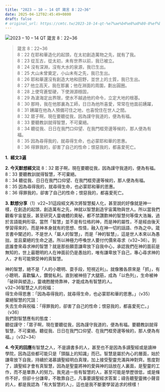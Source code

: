 ```yaml
---
title: "2023 – 10 – 14 QT 箴言 8：22~36"
date: 2025-04-12T02:45:49+0800
draft: false
# original_url: https://cmtc.tw/2023-10-14-qt-%e7%ae%b4%e8%a8%80-8%ef%bc%9a2236
---
```


![2023 – 10 – 14 QT  箴言 8：22~36](/images/qt.jpg  "2023 – 10 – 14 QT  箴言 8：22~36")

> 箴言 8：22~36  
> 8：22 在耶和華造化的起頭，在太初創造萬物之先，就有了我。  
> 8：23 從亙古，從太初，未有世界以前，我已被立。  
> 8：24 沒有深淵，沒有大水的泉源，我已生出。  
> 8：25 大山未曾奠定，小山未有之先，我已生出。  
> 8：26 耶和華還沒有創造大地和田野，並世上的土質，我已生出。  
> 8：27 他立高天，我在那裏；他在淵面的周圍，劃出圓圈。  
> 8：28 上使穹蒼堅硬，下使淵源穩固，  
> 8：29 為滄海定出界限，使水不越過他的命令，立定大地的根基。  
> 8：30 那時，我在他那裏為工師，日日為他所喜愛，常常在他面前踴躍，  
> 8：31 踴躍在他為人預備可住之地，也喜悅住在世人之間。  
> 8：32 眾子啊，現在要聽從我，因為謹守我道的，便為有福。  
> 8：33 要聽教訓就得智慧，不可棄絕。  
> 8：34 聽從我、日日在我門口仰望、在我門框旁邊等候的，那人便為有福。  
> 8：35 因為尋得我的，就尋得生命，也必蒙耶和華的恩惠。  
> 8：36 得罪我的，卻害了自己的性命；恨惡我的，都喜愛死亡。

**1.  經文3遍**

**2. 今天默想經文**箴 8：32 眾子啊，現在要聽從我，因為謹守我道的，便為有福。  
8：33 要聽教訓就得智慧，不可棄絕。  
8：34 聽從我、日日在我門口仰望、在我門框旁邊等候的，那人便為有福。  
8：35 因為尋得我的，就尋得生命，也必蒙耶和華的恩惠。  
8：36 得罪我的，卻害了自己的性命；恨惡我的，都喜愛死亡。

**3. 默想分享**（1）v22~31這段經文再次將智慧擬人化，甚至說的好像就是神一樣，在創造的起頭，創造萬有之先，神就以智慧創造宇宙萬物與世人。所以當我們觀看宇宙星辰，甚至研究人靈魂體的奧秘，都不禁讚歎神的智慧何等偉大浩瀚，過於言語能夠形容。當然「智慧」並不是有位格的神，而是神的屬性，不是經由後天學習得來的，而是神本身就有的思想、性情，融入在神一切的話語、作為之中。箴言書中闡述的，不是世人「屬人的智慧」，而是「神的智慧」，這是世人本來以為愚拙，並且棄絕的生命之道。所以神極力呼喚世人要付代價來尋求（v32~36）。到底誰會來尋求神的智慧？就是那些願意謙卑放下自我中心，承認我們在神的面前是無知的，世上最聰明的人在神面前仍是愚拙的，唯有謙卑放下自己，專心尋求神的人，才有可能領受神的真智慧。

神的智慧，絕不是「人的小聰明、耍手段，短視近利」。就像雅各原來是「抓」，有小聰明，喜歡騙人，鑽營私利。直到被神扭了大腿筋，成為「以色列」，生命被神「破碎與塑造」，靈魂甦醒倚靠神，才能成為有智慧的人。  
v32~36智慧之人的祝福：  
得生命得恩惠：「因為尋得我的，就尋得生命，也必蒙耶和華的恩惠。」（v35）  
棄絕智慧的咒詛：  
失去生命與祝福：「得罪我的，卻害了自己的性命；恨惡我的，都喜愛死亡。」（v36）  
我們對智慧應有的態度：  
聽從謹守：「眾子啊，現在要聽從我，因為謹守我道的，便為有福。要聽教訓就得智慧，不可棄絕。聽從我、日日在我門口仰望、在我門框旁邊等候的，那人便為有福。」（v32~34）

**4. 今天的回應**有智慧之人，不是讀書多的人，甚至也不是因為多讀聖經或是讀神學院，因為這些都可能只是「頭腦上的知識」而已。智慧是屬於內心的層面，始於謙卑放下自我，持續於渴慕讀聖經明白真理，加上接受聖靈充滿與神對齊。態度對了，讀聖經才會有真智慧，因為是聖靈將神的愛與神的話放在人裏面，是聖靈的工作，而不是單靠人的努力。我見過一些有智慧的人，甚至可能是學歷很低，或是條件不好，但卻十分謙卑，不敢靠自己，凡事要讀聖經求答案；禱告聽聖靈微小聲音的人，都是我認為「有大智慧的人」，這也是我不斷要學習追求的榜樣！
